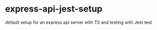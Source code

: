 # express-api-jest-setup

default setup for an express api server with TS and testing with Jest test
